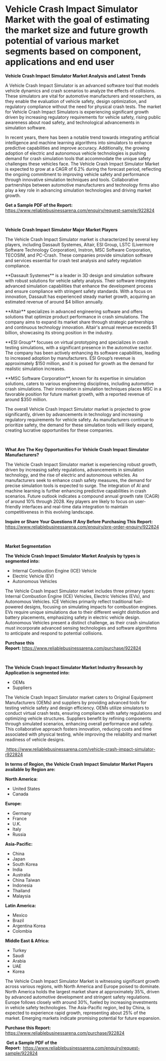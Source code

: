 <p><h1>Vehicle Crash Impact Simulator Market with the goal of estimating the market size and future growth potential of various market segments based on component, applications and end user</h1></p><p><strong>Vehicle Crash Impact Simulator Market Analysis and Latest Trends</strong></p>
<p><p>A Vehicle Crash Impact Simulator is an advanced software tool that models vehicle dynamics and crash scenarios to analyze the effects of collisions. These simulators are vital for automotive manufacturers and researchers, as they enable the evaluation of vehicle safety, design optimization, and regulatory compliance without the need for physical crash tests. The market for Vehicle Crash Impact Simulators is experiencing significant growth driven by increasing regulatory requirements for vehicle safety, rising public awareness about road safety, and technological advancements in simulation software. </p><p>In recent years, there has been a notable trend towards integrating artificial intelligence and machine learning algorithms into simulators to enhance predictive capabilities and improve accuracy. Additionally, the growing adoption of electric and autonomous vehicle technologies is pushing demand for crash simulation tools that accommodate the unique safety challenges these vehicles face. The Vehicle Crash Impact Simulator Market is expected to grow at a CAGR of 6.2% during the forecast period, reflecting the ongoing commitment to improving vehicle safety and performance through innovative simulation techniques and tools. Collaborative partnerships between automotive manufacturers and technology firms also play a key role in advancing simulation technologies and driving market growth.</p></p>
<p><strong>Get a Sample PDF of the Report:&nbsp;</strong> <a href="https://www.reliablebusinessarena.com/enquiry/request-sample/922824?utm_campaign=3522&utm_medium=2&utm_source=Github&utm_content=ia&utm_term=18042025&utm_id=vehicle-crash-impact-simulator">https://www.reliablebusinessarena.com/enquiry/request-sample/922824</a></p>
<p>&nbsp;</p>
<p><strong>Vehicle Crash Impact Simulator Major Market Players</strong></p>
<p><p>The Vehicle Crash Impact Simulator market is characterized by several key players, including Dassault Systemes, Altair, ESI Group, LSTC (Livermore Software Technology Corporation), Instron, MSC Software Corporation, TECOSIM, and PC-Crash. These companies provide simulation software and services essential for crash test analysis and safety regulation compliance.</p><p>**Dassault Systemes** is a leader in 3D design and simulation software with robust solutions for vehicle safety analysis. Their software integrates advanced simulation capabilities that enhance the development process and ensure compliance with stringent safety standards. With a focus on innovation, Dassault has experienced steady market growth, acquiring an estimated revenue of around $4 billion annually.</p><p>**Altair** specializes in advanced engineering software and offers solutions that optimize product performance in crash simulations. The company aims to expand its market share through strategic partnerships and continuous technology innovation. Altair's annual revenue exceeds $1 billion, showcasing its strong position in the industry.</p><p>**ESI Group** focuses on virtual prototyping and specializes in crash testing simulations, with a significant presence in the automotive sector. The company has been actively enhancing its software capabilities, leading to increased adoption by manufacturers. ESI Group’s revenue is approximately $150 million, and it is poised for growth as the demand for realistic simulation increases.</p><p>**MSC Software Corporation**, known for its expertise in simulation solutions, caters to various engineering disciplines, including automotive crash simulations. Their innovation in simulation techniques places MSC in a favorable position for future market growth, with a reported revenue of around $350 million.</p><p>The overall Vehicle Crash Impact Simulator market is projected to grow significantly, driven by advancements in technology and increasing regulatory requirements for vehicle safety. As manufacturers continue to prioritize safety, the demand for these simulation tools will likely expand, creating lucrative opportunities for these companies.</p></p>
<p>&nbsp;</p>
<p><strong>What Are The Key Opportunities For Vehicle Crash Impact Simulator Manufacturers?</strong></p>
<p><p>The Vehicle Crash Impact Simulator market is experiencing robust growth, driven by increasing safety regulations, advancements in simulation technology, and the rise of electric and autonomous vehicles. As manufacturers seek to enhance crash safety measures, the demand for precise simulation tools is expected to surge. The integration of AI and machine learning is further enhancing predictive capabilities in crash scenarios. Future outlook indicates a compound annual growth rate (CAGR) of around 10% through 2028. Key players are likely to focus on user-friendly interfaces and real-time data integration to maintain competitiveness in this evolving landscape.</p></p>
<p><strong>Inquire or Share Your Questions If Any Before Purchasing This Report:</strong> <a href="https://www.reliablebusinessarena.com/enquiry/pre-order-enquiry/922824?utm_campaign=3522&utm_medium=2&utm_source=Github&utm_content=ia&utm_term=18042025&utm_id=vehicle-crash-impact-simulator">https://www.reliablebusinessarena.com/enquiry/pre-order-enquiry/922824</a></p>
<p>&nbsp;</p>
<p><strong>Market Segmentation</strong></p>
<p><strong>The Vehicle Crash Impact Simulator Market Analysis by types is segmented into:</strong></p>
<p><ul><li>Internal Combustion Engine (ICE) Vehicle</li><li>Electric Vehicle (EV)</li><li>Autonomous Vehicles</li></ul></p>
<p><p>The Vehicle Crash Impact Simulator market includes three primary types: Internal Combustion Engine (ICE) Vehicles, Electric Vehicles (EVs), and Autonomous Vehicles. ICE Vehicles primarily reflect traditional fuel-powered designs, focusing on simulating impacts for combustion engines. EVs require unique simulations due to their different weight distribution and battery placements, emphasizing safety in electric vehicle design. Autonomous Vehicles present a distinct challenge, as their crash simulation must incorporate advanced sensing technologies and software algorithms to anticipate and respond to potential collisions.</p></p>
<p><strong>Purchase this Report:&nbsp;</strong><a href="https://www.reliablebusinessarena.com/purchase/922824?utm_campaign=3522&utm_medium=2&utm_source=Github&utm_content=ia&utm_term=18042025&utm_id=vehicle-crash-impact-simulator">https://www.reliablebusinessarena.com/purchase/922824</a></p>
<p>&nbsp;</p>
<p><strong>The Vehicle Crash Impact Simulator Market Industry Research by Application is segmented into:</strong></p>
<p><ul><li>OEMs</li><li>Suppliers</li></ul></p>
<p><p>The Vehicle Crash Impact Simulator market caters to Original Equipment Manufacturers (OEMs) and suppliers by providing advanced tools for testing vehicle safety and design efficiency. OEMs utilize simulators to conduct virtual crash tests, ensuring compliance with safety regulations and optimizing vehicle structures. Suppliers benefit by refining components through simulated scenarios, enhancing overall performance and safety. This collaborative approach fosters innovation, reducing costs and time associated with physical testing, while improving the reliability and market readiness of vehicle designs.</p></p>
<p><a href="https://www.reliablebusinessarena.com/vehicle-crash-impact-simulator-r922824?utm_campaign=3522&utm_medium=2&utm_source=Github&utm_content=ia&utm_term=18042025&utm_id=vehicle-crash-impact-simulator">&nbsp;https://www.reliablebusinessarena.com/vehicle-crash-impact-simulator-r922824</a></p>
<p><strong>In terms of Region, the Vehicle Crash Impact Simulator Market Players available by Region are:</strong></p>
<p>
    <p> <strong> North America: </strong>
        <ul>
            <li>United States</li>
            <li>Canada</li>
        </ul>
        </p> 
    <p> <strong> Europe: </strong>
        <ul>
            <li>Germany</li>
            <li>France</li>
            <li>U.K.</li>
            <li>Italy</li>
            <li>Russia</li>
        </ul>
        </p> 
    <p> <strong> Asia-Pacific: </strong>
        <ul>
            <li>China</li>
            <li>Japan</li>
            <li>South Korea</li>
            <li>India</li>
            <li>Australia</li>
            <li>China Taiwan</li>
            <li>Indonesia</li>
            <li>Thailand</li>
            <li>Malaysia</li>
        </ul>
        </p> 
    <p> <strong> Latin America: </strong>
        <ul>
            <li>Mexico</li>
            <li>Brazil</li>
            <li>Argentina Korea</li>
            <li>Colombia</li>
        </ul>
        </p> 
    <p> <strong> Middle East & Africa: </strong>
        <ul>
            <li>Turkey</li>
            <li>Saudi</li>
            <li>Arabia</li>
            <li>UAE</li>
            <li>Korea</li>
        </ul>
    </p>
    </p>
<p><p>The Vehicle Crash Impact Simulator Market is witnessing significant growth across various regions, with North America and Europe poised to dominate. North America holds the largest market share at approximately 35%, driven by advanced automotive development and stringent safety regulations. Europe follows closely with around 30%, fueled by increasing investments in vehicle safety technologies. The Asia-Pacific region, led by China, is expected to experience rapid growth, representing about 25% of the market. Emerging markets indicate promising potential for future expansion.</p></p>
<p><strong>Purchase this Report: </strong><a href="https://www.reliablebusinessarena.com/purchase/922824?utm_campaign=3522&utm_medium=2&utm_source=Github&utm_content=ia&utm_term=18042025&utm_id=vehicle-crash-impact-simulator">https://www.reliablebusinessarena.com/purchase/922824</a></p>
<p>&nbsp;<strong>Get a Sample PDF of the Report:&nbsp;&nbsp;</strong><a href="https://www.reliablebusinessarena.com/enquiry/request-sample/922824?utm_campaign=3522&utm_medium=2&utm_source=Github&utm_content=ia&utm_term=18042025&utm_id=vehicle-crash-impact-simulator">https://www.reliablebusinessarena.com/enquiry/request-sample/922824</a></p>
<p><strong></strong></p>
<p><p></p><p></p><p></p></p>